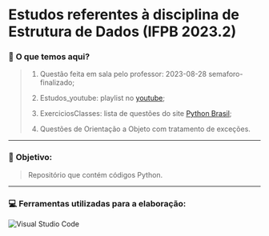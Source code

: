 # Estudos referentes à disciplina de Estrutura de Dados (IFPB 2023.2)

### 📑 **O que temos aqui?**
>
> 1. Questão feita em sala pelo professor: 2023-08-28 semaforo-finalizado;
>
> 2. Estudos_youtube: playlist no [youtube](https://www.youtube.com/playlist?list=PLKyj-ZnNych4Q1rYZnPtwOGlstbszfPPg);
>
> 3. ExerciciosClasses: lista de questões do site [Python Brasil](https://wiki.python.org.br/ExerciciosClasses);
>
> 4. Questões de Orientação a Objeto com tratamento de exceções.
---
### 🎯 **Objetivo:**
> Repositório que contém códigos Python.
---
### 💻 **Ferramentas utilizadas para a elaboração:**
![Visual Studio Code](https://img.shields.io/badge/Visual%20Studio%20Code-0078d7.svg?style=for-the-badge&logo=visual-studio-code&logoColor=white)
